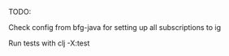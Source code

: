 TODO:

Check config from bfg-java for setting up all subscriptions to ig


Run tests with
clj -X:test